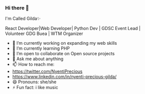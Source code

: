 ### Hi there 👋


I'm Called Gilda✨

React Developer|Web Developer| Python Dev | GDSC Event Lead | Volunteer GDG Buea | WTM Organizer 

- 🔭 I’m currently working on expanding my web skills
- 🌱 I’m currently learning PHP
- 👯 I’m open to collaborate on Open source projects
- 💬 Ask me about anything
- 📫 How to reach me: 
- https://twitter.com/NyentiPrecious
- https://www.linkedin.com/in/nyenti-precious-gilda/
- 😄 Pronouns: she/she
- ⚡ Fun fact: i like music


